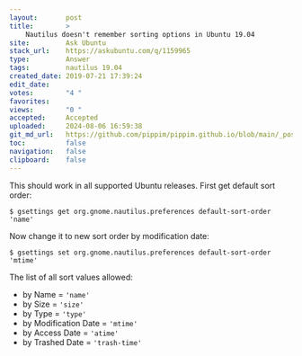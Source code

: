 ```yaml
---
layout:       post
title:        >
    Nautilus doesn't remember sorting options in Ubuntu 19.04
site:         Ask Ubuntu
stack_url:    https://askubuntu.com/q/1159965
type:         Answer
tags:         nautilus 19.04
created_date: 2019-07-21 17:39:24
edit_date:    
votes:        "4 "
favorites:    
views:        "0 "
accepted:     Accepted
uploaded:     2024-08-06 16:59:38
git_md_url:   https://github.com/pippim/pippim.github.io/blob/main/_posts/2019/2019-07-21-Nautilus-doesn_t-remember-sorting-options-in-Ubuntu-19.04.md
toc:          false
navigation:   false
clipboard:    false
---
```


This should work in all supported Ubuntu releases. First get default sort order:

``` 
$ gsettings get org.gnome.nautilus.preferences default-sort-order
'name'
```

Now change it to new sort order by modification date:

``` 
$ gsettings set org.gnome.nautilus.preferences default-sort-order 'mtime'
```

The list of all sort values allowed:

- by Name = `'name'`
- by Size = `'size'`
- by Type = `'type'`
- by Modification Date = `'mtime'`
- by Access Date = `'atime'`
- by Trashed Date = `'trash-time'`
